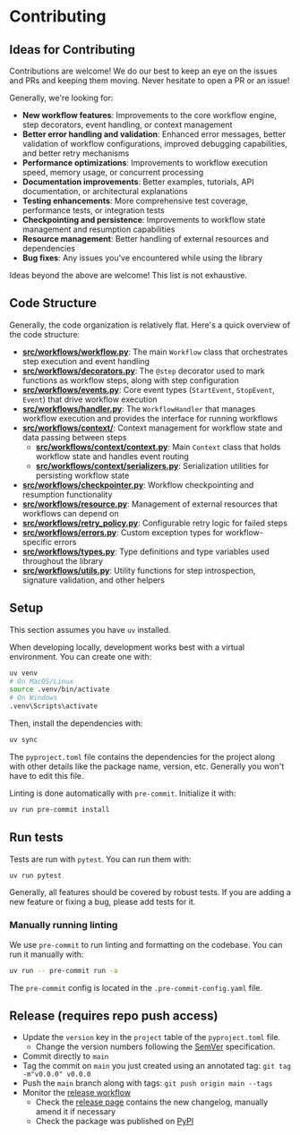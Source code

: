 # Contributing

## Ideas for Contributing

Contributions are welcome! We do our best to keep an eye on the issues and PRs and keeping them moving. Never hesitate to open a PR or an issue!

Generally, we're looking for:

- **New workflow features**: Improvements to the core workflow engine, step decorators, event handling, or context management
- **Better error handling and validation**: Enhanced error messages, better validation of workflow configurations, improved debugging capabilities, and better retry mechanisms
- **Performance optimizations**: Improvements to workflow execution speed, memory usage, or concurrent processing
- **Documentation improvements**: Better examples, tutorials, API documentation, or architectural explanations
- **Testing enhancements**: More comprehensive test coverage, performance tests, or integration tests
- **Checkpointing and persistence**: Improvements to workflow state management and resumption capabilities
- **Resource management**: Better handling of external resources and dependencies
- **Bug fixes**: Any issues you've encountered while using the library

Ideas beyond the above are welcome! This list is not exhaustive.

## Code Structure

Generally, the code organization is relatively flat. Here's a quick overview of the code structure:

- **[src/workflows/workflow.py](src/workflows/workflow.py)**: The main `Workflow` class that orchestrates step execution and event handling
- **[src/workflows/decorators.py](src/workflows/decorators.py)**: The `@step` decorator used to mark functions as workflow steps, along with step configuration
- **[src/workflows/events.py](src/workflows/events.py)**: Core event types (`StartEvent`, `StopEvent`, `Event`) that drive workflow execution
- **[src/workflows/handler.py](src/workflows/handler.py)**: The `WorkflowHandler` that manages workflow execution and provides the interface for running workflows
- **[src/workflows/context/](src/workflows/context/)**: Context management for workflow state and data passing between steps
  - **[src/workflows/context/context.py](src/workflows/context/context.py)**: Main `Context` class that holds workflow state and handles event routing
  - **[src/workflows/context/serializers.py](src/workflows/context/serializers.py)**: Serialization utilities for persisting workflow state
- **[src/workflows/checkpointer.py](src/workflows/checkpointer.py)**: Workflow checkpointing and resumption functionality
- **[src/workflows/resource.py](src/workflows/resource.py)**: Management of external resources that workflows can depend on
- **[src/workflows/retry_policy.py](src/workflows/retry_policy.py)**: Configurable retry logic for failed steps
- **[src/workflows/errors.py](src/workflows/errors.py)**: Custom exception types for workflow-specific errors
- **[src/workflows/types.py](src/workflows/types.py)**: Type definitions and type variables used throughout the library
- **[src/workflows/utils.py](src/workflows/utils.py)**: Utility functions for step introspection, signature validation, and other helpers

## Setup

This section assumes you have `uv` installed.

When developing locally, development works best with a virtual environment. You can create one with:

```bash
uv venv
# On MacOS/Linux
source .venv/bin/activate
# On Windows
.venv\Scripts\activate
```

Then, install the dependencies with:

```bash
uv sync
```

The `pyproject.toml` file contains the dependencies for the project along with other details like the package name, version, etc. Generally you won't have to edit this file.

Linting is done automatically with `pre-commit`. Initialize it with:

```bash
uv run pre-commit install
```

## Run tests

Tests are run with `pytest`. You can run them with:

```bash
uv run pytest
```

Generally, all features should be covered by robust tests. If you are adding a new feature or fixing a bug, please add tests for it.

### Manually running linting

We use `pre-commit` to run linting and formatting on the codebase. You can run it manually with:

```bash
uv run -- pre-commit run -a
```

The `pre-commit` config is located in the `.pre-commit-config.yaml` file.

## Release (requires repo push access)

- Update the `version` key in the `project` table of the `pyproject.toml` file.
  - Change the version numbers following the [SemVer](https://semver.org/) specification.
- Commit directly to `main`
- Tag the commit on `main` you just created using an annotated tag: `git tag -m"v0.0.0" v0.0.0`
- Push the `main` branch along with tags: `git push origin main --tags`
- Monitor the [release workflow](https://github.com/run-llama/workflows-py/actions/workflows/publish_release.yml)
  - Check the [release page](https://github.com/run-llama/workflows-py/releases) contains the new changelog, manually amend it if necessary
  - Check the package was published on [PyPI](https://pypi.org/project/llama-index-workflows/)
